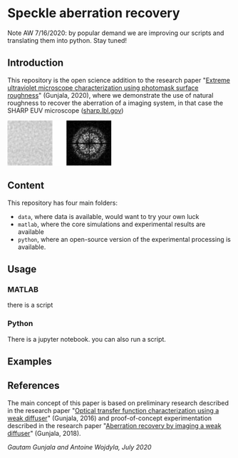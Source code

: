 # Speckle aberration recovery

Note AW 7/16/2020: by popular demand we are improving our scripts and translating them into python. Stay tuned!


## Introduction

This repository is the open science addition to the research paper "[Extreme ultraviolet microscope characterization using photomask surface roughness](https://www.nature.com/articles/s41598-020-68588-w)" (Gunjala, 2020), where we demonstrate the use of natural roughness to recover the aberration of a imaging system, in that case the SHARP EUV microscope ([sharp.lbl.gov](sharp.lbl.gov))

![alt text](https://raw.githubusercontent.com/gautamgunjala/speckleAberrationRecovery/master/assets/speckle_tf.gif "speckle through focus")


## Content
This repository has four main folders:

* `data`, where data is available, would want to try your own luck
* `matlab`, where the core simulations and experimental results are available
* `python`, where an open-source version of the experimental processing is available.


## Usage

### MATLAB
there is a script 
### Python
There is a jupyter notebook.
you can also run a script.

## Examples

## References
The main concept of this paper is based on preliminary research described in the research paper "[Optical transfer function characterization using a weak diffuser](doi.org/10.1117/12.2213271)" (Gunjala, 2016) and proof-of-concept experimentation described in the research paper "[Aberration recovery by imaging a weak diffuser](https://doi.org/10.1364/OE.26.021054)" (Gunjala, 2018).


_Gautam Gunjala and Antoine Wojdyla, July 2020_
